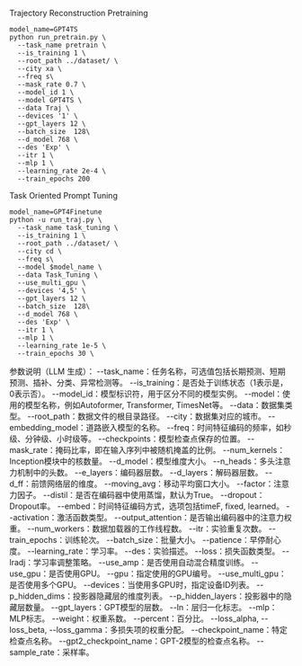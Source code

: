 Trajectory Reconstruction Pretraining

```shell
model_name=GPT4TS
python run_pretrain.py \
  --task_name pretrain \
  --is_training 1 \
  --root_path ../dataset/ \
  --city xa \
  --freq s\
  --mask_rate 0.7 \
  --model_id 1 \
  --model GPT4TS \
  --data Traj \
  --devices '1' \
  --gpt_layers 12 \
  --batch_size  128\
  --d_model 768 \
  --des 'Exp' \
  --itr 1 \
  --mlp 1 \
  --learning_rate 2e-4 \
  --train_epochs 200
```


Task Oriented Prompt Tuning

```shell
model_name=GPT4Finetune
python -u run_traj.py \
  --task_name task_tuning \
  --is_training 1 \
  --root_path ../dataset/ \
  --city cd \
  --freq s\
  --model $model_name \
  --data Task_Tuning \
  --use_multi_gpu \
  --devices '4,5' \
  --gpt_layers 12 \
  --batch_size  128\
  --d_model 768 \
  --des 'Exp' \
  --itr 1 \
  --mlp 1 \
  --learning_rate 1e-5 \
  --train_epochs 30 \
```



参数说明（LLM 生成）：
--task_name：任务名称，可选值包括长期预测、短期预测、插补、分类、异常检测等。
--is_training：是否处于训练状态（1表示是，0表示否）。
--model_id：模型标识符，用于区分不同的模型实例。
--model：使用的模型名称，例如Autoformer, Transformer, TimesNet等。
--data：数据集类型。
--root_path：数据文件的根目录路径。
--city：数据集对应的城市。
--embedding_model：道路嵌入模型的名称。
--freq：时间特征编码的频率，如秒级、分钟级、小时级等。
--checkpoints：模型检查点保存的位置。
--mask_rate：掩码比率，即在输入序列中被随机掩盖的比例。
--num_kernels：Inception模块中的核数量。
--d_model：模型维度大小。
--n_heads：多头注意力机制中的头数。
--e_layers：编码器层数。
--d_layers：解码器层数。
--d_ff：前馈网络层的维度。
--moving_avg：移动平均窗口大小。
--factor：注意力因子。
--distil：是否在编码器中使用蒸馏，默认为True。
--dropout：Dropout率。
--embed：时间特征编码方式，选项包括timeF, fixed, learned。
--activation：激活函数类型。
--output_attention：是否输出编码器中的注意力权重。
--num_workers：数据加载器的工作线程数。
--itr：实验重复次数。
--train_epochs：训练轮次。
--batch_size：批量大小。
--patience：早停耐心度。
--learning_rate：学习率。
--des：实验描述。
--loss：损失函数类型。
--lradj：学习率调整策略。
--use_amp：是否使用自动混合精度训练。
--use_gpu：是否使用GPU。
--gpu：指定使用的GPU编号。
--use_multi_gpu：是否使用多个GPU。
--devices：当使用多GPU时，指定设备ID列表。
--p_hidden_dims：投影器隐藏层的维度列表。
--p_hidden_layers：投影器中的隐藏层数量。
--gpt_layers：GPT模型的层数。
--ln：层归一化标志。
--mlp：MLP标志。
--weight：权重系数。
--percent：百分比。
--loss_alpha, --loss_beta, --loss_gamma：多损失项的权重分配。
--checkpoint_name：特定检查点名称。
--gpt2_checkpoint_name：GPT-2模型的检查点名称。
--sample_rate：采样率。
